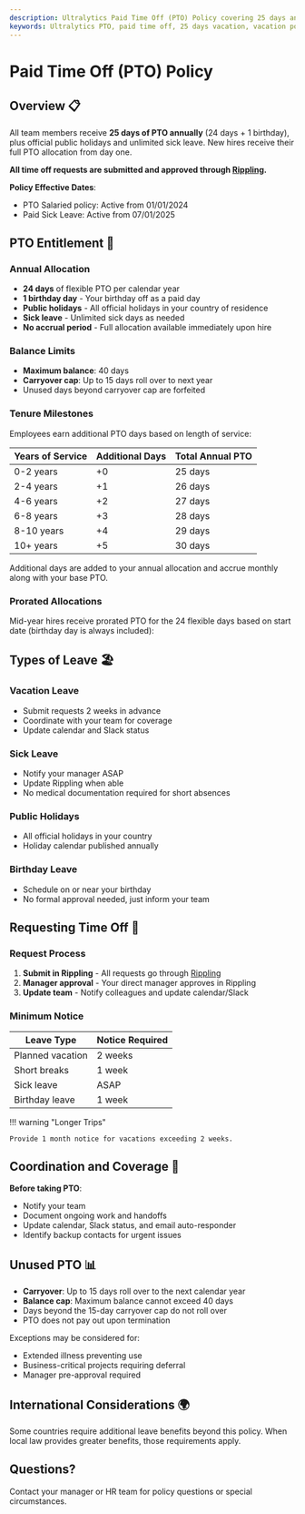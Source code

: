 ```yaml
---
description: Ultralytics Paid Time Off (PTO) Policy covering 25 days annual leave, sick leave, public holidays, and leave request procedures for all employees.
keywords: Ultralytics PTO, paid time off, 25 days vacation, vacation policy, sick leave, Rippling, time off requests
---
```


# Paid Time Off (PTO) Policy

## Overview 📋

All team members receive **25 days of PTO annually** (24 days + 1 birthday), plus official public holidays and unlimited sick leave. New hires receive their full PTO allocation from day one.

**All time off requests are submitted and approved through [Rippling](https://www.rippling.com/).**

**Policy Effective Dates**:

- PTO Salaried policy: Active from 01/01/2024
- Paid Sick Leave: Active from 07/01/2025

## PTO Entitlement 📅

### Annual Allocation

- **24 days** of flexible PTO per calendar year
- **1 birthday day** - Your birthday off as a paid day
- **Public holidays** - All official holidays in your country of residence
- **Sick leave** - Unlimited sick days as needed
- **No accrual period** - Full allocation available immediately upon hire

### Balance Limits

- **Maximum balance**: 40 days
- **Carryover cap**: Up to 15 days roll over to next year
- Unused days beyond carryover cap are forfeited

### Tenure Milestones

Employees earn additional PTO days based on length of service:

| Years of Service | Additional Days | Total Annual PTO |
| ---------------- | --------------- | ---------------- |
| 0-2 years        | +0              | 25 days          |
| 2-4 years        | +1              | 26 days          |
| 4-6 years        | +2              | 27 days          |
| 6-8 years        | +3              | 28 days          |
| 8-10 years       | +4              | 29 days          |
| 10+ years        | +5              | 30 days          |

Additional days are added to your annual allocation and accrue monthly along with your base PTO.

### Prorated Allocations

Mid-year hires receive prorated PTO for the 24 flexible days based on start date (birthday day is always included):

## Types of Leave 🏖️

### Vacation Leave

- Submit requests 2 weeks in advance
- Coordinate with your team for coverage
- Update calendar and Slack status

### Sick Leave

- Notify your manager ASAP
- Update Rippling when able
- No medical documentation required for short absences

### Public Holidays

- All official holidays in your country
- Holiday calendar published annually

### Birthday Leave

- Schedule on or near your birthday
- No formal approval needed, just inform your team

## Requesting Time Off 📝

### Request Process

1. **Submit in Rippling** - All requests go through [Rippling](https://www.rippling.com/)
2. **Manager approval** - Your direct manager approves in Rippling
3. **Update team** - Notify colleagues and update calendar/Slack

### Minimum Notice

| Leave Type       | Notice Required |
| ---------------- | --------------- |
| Planned vacation | 2 weeks         |
| Short breaks     | 1 week          |
| Sick leave       | ASAP            |
| Birthday leave   | 1 week          |

!!! warning "Longer Trips"

    Provide 1 month notice for vacations exceeding 2 weeks.

## Coordination and Coverage 🤝

**Before taking PTO**:

- Notify your team
- Document ongoing work and handoffs
- Update calendar, Slack status, and email auto-responder
- Identify backup contacts for urgent issues

## Unused PTO 📊

- **Carryover**: Up to 15 days roll over to the next calendar year
- **Balance cap**: Maximum balance cannot exceed 40 days
- Days beyond the 15-day carryover cap do not roll over
- PTO does not pay out upon termination

Exceptions may be considered for:

- Extended illness preventing use
- Business-critical projects requiring deferral
- Manager pre-approval required

## International Considerations 🌍

Some countries require additional leave benefits beyond this policy. When local law provides greater benefits, those requirements apply.

## Questions?

Contact your manager or HR team for policy questions or special circumstances.
